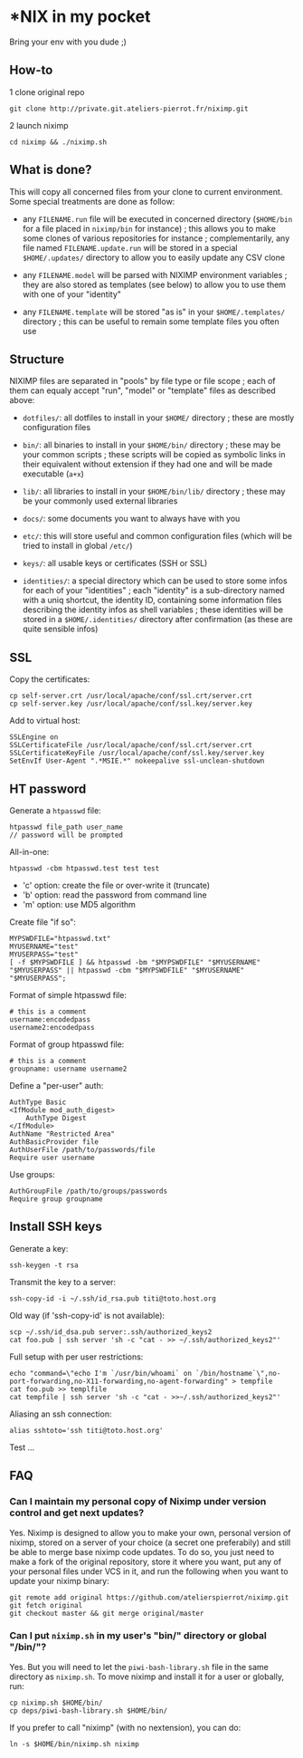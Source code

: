 *NIX in my pocket
=================

Bring your env with you dude ;)

## How-to

1   clone original repo

    git clone http://private.git.ateliers-pierrot.fr/niximp.git

2   launch niximp

    cd niximp && ./niximp.sh

## What is done?

This will copy all concerned files from your clone to current environment. Some special treatments
are done as follow:

-   any `FILENAME.run` file will be executed in concerned directory (`$HOME/bin` for a file
    placed in `niximp/bin` for instance) ; this allows you to make some clones of various
    repositories for instance ; complementarily, any file named `FILENAME.update.run` will be
    stored in a special `$HOME/.updates/` directory to allow you to easily update any CSV
    clone

-   any `FILENAME.model` will be parsed with NIXIMP environment variables ; they are also stored
    as templates (see below) to allow you to use them with one of your "identity"

-   any `FILENAME.template` will be stored "as is" in your `$HOME/.templates/` directory ; this
    can be useful to remain some template files you often use


## Structure

NIXIMP files are separated in "pools" by file type or file scope ; each of them can equaly
accept "run", "model" or "template" files as described above:

-   `dotfiles/`: all dotfiles to install in your `$HOME/` directory ; these are mostly
    configuration files

-   `bin/`: all binaries to install in your `$HOME/bin/` directory ; these may be your
    common scripts ; these scripts will be copied as symbolic links in their equivalent 
    without extension if they had one and will be made executable (`a+x`)

-   `lib/`: all libraries to install in your `$HOME/bin/lib/` directory ; these may be
    your commonly used external libraries

-   `docs/`: some documents you want to always have with you

-   `etc/`: this will store useful and common configuration files (which will be tried to
    install in global `/etc/`)

-   `keys/`: all usable keys or certificates (SSH or SSL)

-   `identities/`: a special directory which can be used to store some infos for each of your
    "identities" ; each "identity" is a sub-directory named with a uniq shortcut, the identity
    ID, containing some information files describing the identity infos as shell variables ; these
    identities will be stored in a `$HOME/.identities/` directory after confirmation (as these
    are quite sensible infos)


## SSL

Copy the certificates:

    cp self-server.crt /usr/local/apache/conf/ssl.crt/server.crt
    cp self-server.key /usr/local/apache/conf/ssl.key/server.key

Add to virtual host:

    SSLEngine on
    SSLCertificateFile /usr/local/apache/conf/ssl.crt/server.crt
    SSLCertificateKeyFile /usr/local/apache/conf/ssl.key/server.key
    SetEnvIf User-Agent ".*MSIE.*" nokeepalive ssl-unclean-shutdown


## HT password

Generate a `htpasswd` file:

    htpasswd file_path user_name
    // password will be prompted

All-in-one:

    htpasswd -cbm htpasswd.test test test

-   'c' option: create the file or over-write it (truncate)
-   'b' option: read the password from command line
-   'm' option: use MD5 algorithm

Create file "if so":

    MYPSWDFILE="htpasswd.txt"
    MYUSERNAME="test"
    MYUSERPASS="test"
    [ -f $MYPSWDFILE ] && htpasswd -bm "$MYPSWDFILE" "$MYUSERNAME" "$MYUSERPASS" || htpasswd -cbm "$MYPSWDFILE" "$MYUSERNAME" "$MYUSERPASS";

Format of simple htpasswd file:

    # this is a comment
    username:encodedpass
    username2:encodedpass

Format of group htpasswd file:

    # this is a comment
    groupname: username username2 

Define a "per-user" auth:

    AuthType Basic
    <IfModule mod_auth_digest>
        AuthType Digest
    </IfModule>
    AuthName "Restricted Area"
    AuthBasicProvider file
    AuthUserFile /path/to/passwords/file
    Require user username

Use groups:

    AuthGroupFile /path/to/groups/passwords
    Require group groupname


## Install SSH keys

Generate a key:

    ssh-keygen -t rsa

Transmit the key to a server:

    ssh-copy-id -i ~/.ssh/id_rsa.pub titi@toto.host.org

Old way (if 'ssh-copy-id' is not available):

    scp ~/.ssh/id_dsa.pub server:.ssh/authorized_keys2
    cat foo.pub | ssh server 'sh -c "cat - >> ~/.ssh/authorized_keys2"'

Full setup with per user restrictions:
    
    echo "command=\"echo I'm `/usr/bin/whoami` on `/bin/hostname`\",no-port-forwarding,no-X11-forwarding,no-agent-forwarding" > tempfile
    cat foo.pub >> templfile
    cat tempfile | ssh server 'sh -c "cat - >>~/.ssh/authorized_keys2"'

Aliasing an ssh connection:
    
    alias sshtoto='ssh titi@toto.host.org'

Test ...


## FAQ

### Can I maintain my personal copy of Niximp under version control and get next updates?

Yes. Niximp is designed to allow you to make your own, personal version of niximp, stored on
a server of your choice (a secret one preferabily) and still be able to merge base niximp code
updates. To do so, you just need to make a fork of the original repository, store it where you
want, put any of your personal files under VCS in it, and run the following when you want to
update your niximp binary:

    git remote add original https://github.com/atelierspierrot/niximp.git
    git fetch original
    git checkout master && git merge original/master


### Can I put `niximp.sh` in my user's "bin/" directory or global "/bin/"?

Yes. But you will need to let the `piwi-bash-library.sh` file in the same directory as `niximp.sh`.
To move niximp and install it for a user or globally, run:

    cp niximp.sh $HOME/bin/
    cp deps/piwi-bash-library.sh $HOME/bin/

If you prefer to call "niximp" (with no nextension), you can do:

    ln -s $HOME/bin/niximp.sh niximp

